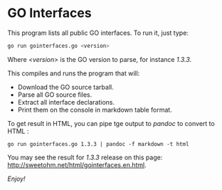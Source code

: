 GO Interfaces
=============

This program lists all public GO interfaces. To run it, just type:

```sh
go run gointerfaces.go <version>
```

Where *&lt;version>* is the GO version to parse, for instance *1.3.3*.

This compiles and runs the program that will:

- Download the GO source tarball.
- Parse all GO source files.
- Extract all interface declarations.
- Print them on the console in markdown table format.

To get result in HTML, you can pipe tge output to *pandoc* to convert to HTML :

```
go run gointerfaces.go 1.3.3 | pandoc -f markdown -t html
```

You may see the result for *1.3.3* release on this page: <http://sweetohm.net/html/gointerfaces.en.html>.

*Enjoy!*